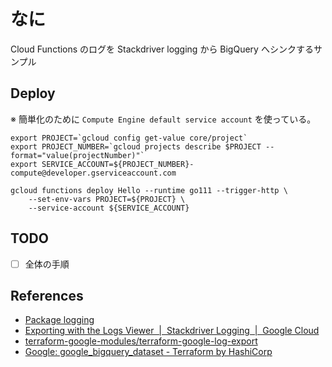 # なに

Cloud Functions のログを Stackdriver logging から BigQuery へシンクするサンプル

## Deploy

※ 簡単化のために `Compute Engine default service account` を使っている。

```
export PROJECT=`gcloud config get-value core/project`
export PROJECT_NUMBER=`gcloud projects describe $PROJECT --format="value(projectNumber)"`
export SERVICE_ACCOUNT=${PROJECT_NUMBER}-compute@developer.gserviceaccount.com

gcloud functions deploy Hello --runtime go111 --trigger-http \
    --set-env-vars PROJECT=${PROJECT} \
    --service-account ${SERVICE_ACCOUNT}
```

## TODO

- [ ] 全体の手順

## References

- [Package logging](https://godoc.org/cloud.google.com/go/logging)
- [Exporting with the Logs Viewer &nbsp;|&nbsp; Stackdriver Logging
      &nbsp;|&nbsp; Google Cloud](https://cloud.google.com/logging/docs/export/configure_export_v2)
- [terraform-google-modules/terraform-google-log-export](https://github.com/terraform-google-modules/terraform-google-log-export)
- [Google: google_bigquery_dataset - Terraform by HashiCorp](https://www.terraform.io/docs/providers/google/r/bigquery_dataset.html)